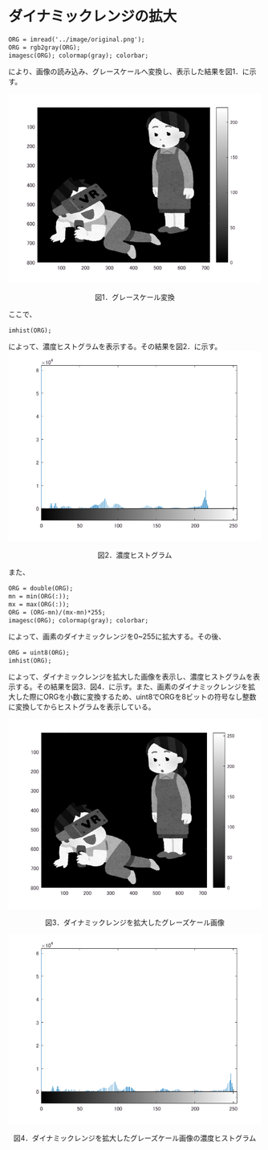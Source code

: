 # ダイナミックレンジの拡大

```
ORG = imread('../image/original.png');
ORG = rgb2gray(ORG);
imagesc(ORG); colormap(gray); colorbar;
```
により、画像の読み込み、グレースケールへ変換し、表示した結果を図1．に示す。

![alt](/image/7-1.png)
<p align="center">図1．グレースケール変換</p>

ここで、
```
imhist(ORG);
```
によって、濃度ヒストグラムを表示する。その結果を図2．に示す。
![alt](/image/7-2.png)
<p align="center">図2．濃度ヒストグラム</p>

また、
```
ORG = double(ORG);
mn = min(ORG(:));
mx = max(ORG(:));
ORG = (ORG-mn)/(mx-mn)*255;
imagesc(ORG); colormap(gray); colorbar;
```
によって、画素のダイナミックレンジを0~255に拡大する。その後、

```
ORG = uint8(ORG);
imhist(ORG);
```
によって、ダイナミックレンジを拡大した画像を表示し、濃度ヒストグラムを表示する。その結果を図3．図4．に示す。また、画素のダイナミックレンジを拡大した際にORGを小数に変換するため、uint8でORGを8ビットの符号なし整数に変換してからヒストグラムを表示している。

![alt](/image/7-3.png)
<p align="center">図3．ダイナミックレンジを拡大したグレーズケール画像</p>

![alt](/image/7-4.png)
<p align="center">図4．ダイナミックレンジを拡大したグレーズケール画像の濃度ヒストグラム</p>
